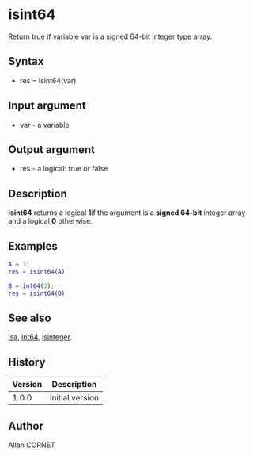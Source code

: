 # isint64

Return true if variable var is a signed 64-bit integer type array.

## Syntax

- res = isint64(var)

## Input argument

- var - a variable

## Output argument

- res - a logical: true or false

## Description

<b>isint64</b> returns a logical <b>1</b>if the argument is a <b>signed 64-bit</b> integer array and a logical <b>0</b> otherwise.

## Examples

```matlab
A = 3;
res = isint64(A)
```

```matlab
B = int64(3);
res = isint64(B)
```

## See also

[isa](isa.md), [int64](../integer/int64.md), [isinteger](isinteger.md).

## History

| Version | Description     |
| ------- | --------------- |
| 1.0.0   | initial version |

## Author

Allan CORNET
